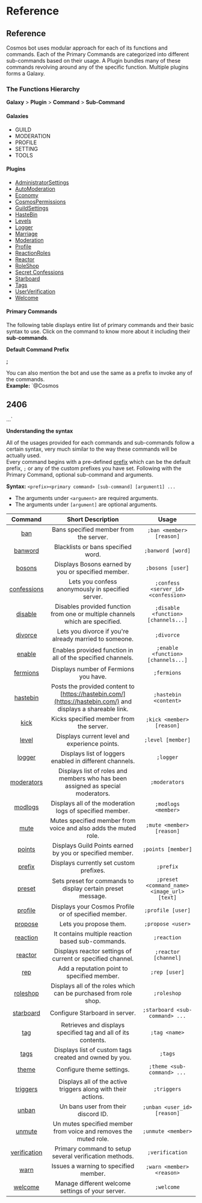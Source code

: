 # Reference

## Reference

Cosmos bot uses modular approach for each of its functions and commands. Each of the Primary Commands are categorized into different sub-commands based on their usage. A Plugin bundles many of these commands revolving around any of the specific function. Multiple plugins forms a Galaxy.

### The Functions Hierarchy

**Galaxy** &gt; **Plugin** &gt; **Command** &gt; **Sub-Command**

#### Galaxies

* GUILD
* MODERATION
* PROFILE
* SETTING
* TOOLS

#### Plugins

* [AdministratorSettings](settings/administrator-settings.md)
* [AutoModeration](moderation/auto-moderation.md)
* [Economy](profile/economy.md)
* [CosmosPermissions](guild/cosmos-permissions.md)
* [GuildSettings](guild/guild-settings/)
* [HasteBin](tools/haste-bin.md)
* [Levels](guild/levels.md)
* [Logger](moderation/logger.md)
* [Marriage](profile/marriage.md)
* [Moderation](moderation/moderation.md)
* [Profile](profile/profile.md)
* [ReactionRoles](guild/reaction-roles.md)
* [Reactor](guild/reactor.md)
* [RoleShop](guild/role-shop/)
* [Secret Confessions](guild/secret-confessions.md)
* [Starboard](guild/starboard.md)
* [Tags](tools/tags.md)
* [UserVerification](moderation/user-verification.md)
* [Welcome](guild/welcome/)

#### **Primary** Commands

The following table displays entire list of primary commands and their basic syntax to use. Click on the command to know more about it including their **sub-commands**.

**Default Command Prefix**

**;**

You can also mention the bot and use the same as a prefix to invoke any of the commands.  
**Example:** \`@Cosmos

## 2406

...\`

**Understanding the syntax**

All of the usages provided for each commands and sub-commands follow a certain syntax, very much similar to the way these commands will be actually used.  
Every command begins with a pre-defined [prefix](guild/guild-settings/prefix.md) which can be the default prefix, `;` or any of the custom prefixes you have set. Following with the Primary Command, optional sub-command and arguments.

**Syntax:** `<prefix><primary command> [sub-command] [argument1] ...`

* The arguments under `<argument>` are required arguments.
* The arguments under `[argument]` are optional arguments.

| Command | Short Description | Usage |
| :---: | :---: | :---: |
| [ban](https://cosmos.thecosmos.space/moderation/moderation#ban) | Bans specified member from the server. | `;ban <member> [reason]` |
| [banword](https://cosmos.thecosmos.space/moderation/auto-moderation#banword) | Blacklists or bans specified word. | `;banword [word]` |
| [bosons](https://cosmos.thecosmos.space/profile/economy#bosons) | Displays Bosons earned by you or specified member. | `;bosons [user]` |
| [confessions](guild/secret-confessions.md#confessions) | Lets you confess anonymously in specified server. | `;confess <server_id> <confession>` |
| [disable](guild/cosmos-permissions.md#disable) | Disables provided function from one or multiple channels which are specified. | `;disable <function> [channels...]` |
| [divorce](https://cosmos.thecosmos.space/profile/marriage#divorce) | Lets you divorce if you're already married to someone. | `;divorce` |
| [enable](guild/cosmos-permissions.md#enable) | Enables provided function in all of the specified channels. | `;enable <function> [channels...]` |
| [fermions](https://cosmos.thecosmos.space/profile/economy#fermions) | Displays number of Fermions you have. | `;fermions` |
| [hastebin](https://cosmos.thecosmos.space/tools/haste-bin#hastebin) | Posts the provided content to [https://hastebin.com/](https://hastebin.com/) and displays a shareable link. | `;hastebin <content>` |
| [kick](https://cosmos.thecosmos.space/moderation/moderation#kick) | Kicks specified member from the server. | `;kick <member> [reason]` |
| [level](https://cosmos.thecosmos.space/levels#level) | Displays current level and experience points. | `;level [member]` |
| [logger](https://cosmos.thecosmos.space/moderation/logger#logger) | Displays list of loggers enabled in different channels. | `;logger` |
| [moderators](https://cosmos.thecosmos.space/settings/administrator-settings#moderators) | Displays list of roles and members who has been assigned as special moderators. | `;moderators` |
| [modlogs](https://cosmos.thecosmos.space/moderation/moderation#modlogs) | Displays all of the moderation logs of specified member. | `;modlogs <member>` |
| [mute](https://cosmos.thecosmos.space/moderation/moderation#mute) | Mutes specified member from voice and also adds the muted role. | `;mute <member> [reason]` |
| [points](https://cosmos.thecosmos.space/role-shop/points#points) | Displays Guild Points earned by you or specified member. | `;points [member]` |
| [prefix](https://cosmos.thecosmos.space/guild-settings/prefix#prefix) | Displays currently set custom prefixes. | `;prefix` |
| [preset](https://cosmos.thecosmos.space/settings/administrator-settings#preset) | Sets preset for commands to display certain preset message. | `;preset <command_name> <image_url> [text]` |
| [profile](https://cosmos.thecosmos.space/profile/profile#profile) | Displays your Cosmos Profile or of specified member. | `;profile [user]` |
| [propose](https://cosmos.thecosmos.space/profile/marriage#propose) | Lets you propose them. | `;propose <user>` |
| [reaction](https://cosmos.thecosmos.space/reaction-roles#reaction) | It contains multiple reaction based sub-commands. | `;reaction` |
| [reactor](https://cosmos.thecosmos.space/reactor#reactor) | Displays reactor settings of current or specified channel. | `;reactor [channel]` |
| [rep](https://cosmos.thecosmos.space/profile/profile#rep) | Add a reputation point to specified member. | `;rep [user]` |
| [roleshop](https://cosmos.thecosmos.space/role-shop#roleshop) | Displays all of the roles which can be purchased from role shop. | `;roleshop` |
| [starboard](https://cosmos.thecosmos.space/starboard#starboard) | Configure Starboard in server. | `;starboard <sub-command> ...` |
| [tag](https://cosmos.thecosmos.space/tools/tags#tag) | Retrieves and displays specified tag and all of its contents. | `;tag <name>` |
| [tags](https://cosmos.thecosmos.space/tools/tags#tags) | Displays list of custom tags created and owned by you. | `;tags` |
| [theme](https://cosmos.thecosmos.space/guild-settings/theme#theme) | Configure theme settings. | `;theme <sub-command> ...` |
| [triggers](https://cosmos.thecosmos.space/moderation/auto-moderation#triggers) | Displays all of the active triggers along with their actions. | `;triggers` |
| [unban](https://cosmos.thecosmos.space/moderation/moderation#unban) | Un bans user from their discord ID. | `;unban <user_id> [reason]` |
| [unmute](https://cosmos.thecosmos.space/moderation/moderation#unmute) | Un mutes specified member from voice and removes the muted role. | `;unmute <member>` |
| [verification](moderation/user-verification.md#verification) | Primary command to setup several verification methods. | `;verification` |
| [warn](https://cosmos.thecosmos.space/moderation/moderation#warn) | Issues a warning to specified member. | `;warn <member> <reason>` |
| [welcome](https://cosmos.thecosmos.space/welcome#welcome) | Manage different welcome settings of your server. | `;welcome` |

